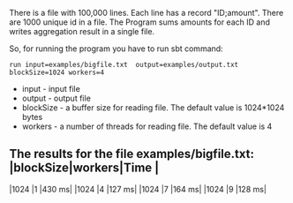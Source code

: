 There is a file with 100,000 lines. Each line has a record "ID;amount". There are 1000 unique id in a file. 
The Program sums amounts for each ID and writes aggregation result in a single file.


So, for running the program you have to run sbt command:
```
run input=examples/bigfile.txt  output=examples/output.txt blockSize=1024 workers=4
```
* input - input file
* output - output file
* blockSize - a buffer size for reading file. The default value is 1024*1024 bytes
* workers - a number of threads for reading file. The default value is 4

The results for the file examples/bigfile.txt:
|blockSize|workers|Time  |
--------------------------
|1024     |1      |430 ms|
|1024     |4      |127 ms|
|1024     |7      |164 ms|
|1024     |9      |128 ms|
